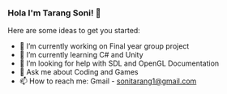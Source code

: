 ### Hola I'm Tarang Soni! 👋


Here are some ideas to get you started:

- 🔭 I’m currently working on Final year group project
- 🌱 I’m currently learning C# and Unity
- 🤔 I’m looking for help with SDL and OpenGL Documentation
- 💬 Ask me about Coding and Games
- 📫 How to reach me: Gmail - sonitarang1@gmail.com
